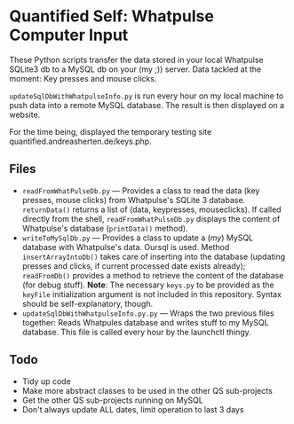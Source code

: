 # Quantified Self: Whatpulse Computer Input

These Python scripts transfer the data stored in your local Whatpulse SQLite3 db to a MySQL db on your (my ;)) server. Data tackled at the moment: Key presses and mouse clicks.

`updateSqlDbWithWhatpulseInfo.py` is run every hour on my local machine to push data into a remote MySQL database. The result is then displayed on a website.

For the time being, displayed the temporary testing site quantified.andreasherten.de/keys.php.

## Files
  * `readFromWhatPulseDb.py` — Provides a class to read the data (key presses, mouse clicks) from Whatpulse's SQLite 3 database. `returnData()` returns a list of (data, keypresses, mouseclicks). If called directly from the shell, `readFromWhatPulseDb.py` displays the content of Whatpulse's database (`printData()` method).
  * `writeToMySqlDb.py` — Provides a class to update a (*my*) MySQL database with Whatpulse's data. Oursql is used. Method `insertArrayIntoDb()` takes care of inserting into the database (updating presses and clicks, if current processed date exists already); `readFromDb()` provides a method to retrieve the content of the database (for debug stuff). **Note**: The necessary `keys.py` to be provided as the `keyFile` initialization argument is not included in this repository. Syntax should be self-explanatory, though.
  * `updateSqlDbWithWhatpulseInfo.py.py` — Wraps the two previous files together: Reads Whatpules database and writes stuff to my MySQL database. This file is called every hour by the launchctl thingy.

## Todo
  * Tidy up code
  * Make more abstract classes to be used in the other QS sub-projects
  * Get the other QS sub-projects running on MySQL
  * Don't always update ALL dates, limit operation to last 3 days
